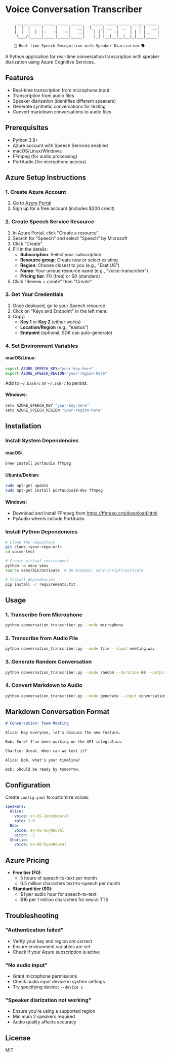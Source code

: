 # Voice Conversation Transcriber

```
     _____ _____ _____ _____ _____    _____ _____ _____ _____ _____ 
    |  |  |     |     |     |   __|  |_   _| __  |  _  |   | |   __|
    |  |  |  |  |-   -|   --|   __|    | | |    -|     | | | |__   |
     \___/|_____|_____|_____|_____|    |_| |__|__|__|__|_|___|_____|
                                                                      
    🎤 Real-time Speech Recognition with Speaker Diarization 🗣️
```

A Python application for real-time conversation transcription with speaker diarization using Azure Cognitive Services.

## Features

- Real-time transcription from microphone input
- Transcription from audio files
- Speaker diarization (identifies different speakers)
- Generate synthetic conversations for testing
- Convert markdown conversations to audio files

## Prerequisites

- Python 3.8+
- Azure account with Speech Services enabled
- macOS/Linux/Windows
- FFmpeg (for audio processing)
- PortAudio (for microphone access)

## Azure Setup Instructions

### 1. Create Azure Account
1. Go to [Azure Portal](https://portal.azure.com)
2. Sign up for a free account (includes $200 credit)

### 2. Create Speech Service Resource
1. In Azure Portal, click "Create a resource"
2. Search for "Speech" and select "Speech" by Microsoft
3. Click "Create"
4. Fill in the details:
   - **Subscription**: Select your subscription
   - **Resource group**: Create new or select existing
   - **Region**: Choose closest to you (e.g., "East US")
   - **Name**: Your unique resource name (e.g., "voice-transcriber")
   - **Pricing tier**: F0 (free) or S0 (standard)
5. Click "Review + create" then "Create"

### 3. Get Your Credentials
1. Once deployed, go to your Speech resource
2. Click on "Keys and Endpoint" in the left menu
3. Copy:
   - **Key 1** or **Key 2** (either works)
   - **Location/Region** (e.g., "eastus")
   - **Endpoint** (optional, SDK can auto-generate)

### 4. Set Environment Variables

#### macOS/Linux:
```bash
export AZURE_SPEECH_KEY="your-key-here"
export AZURE_SPEECH_REGION="your-region-here"
```

Add to `~/.bashrc` or `~/.zshrc` to persist.

#### Windows:
```cmd
setx AZURE_SPEECH_KEY "your-key-here"
setx AZURE_SPEECH_REGION "your-region-here"
```

## Installation

### Install System Dependencies

#### macOS:
```bash
brew install portaudio ffmpeg
```

#### Ubuntu/Debian:
```bash
sudo apt-get update
sudo apt-get install portaudio19-dev ffmpeg
```

#### Windows:
- Download and install FFmpeg from https://ffmpeg.org/download.html
- PyAudio wheels include PortAudio

### Install Python Dependencies

```bash
# Clone the repository
git clone <your-repo-url>
cd voice-test

# Create virtual environment
python -m venv venv
source venv/bin/activate  # On Windows: venv\Scripts\activate

# Install dependencies
pip install -r requirements.txt
```

## Usage

### 1. Transcribe from Microphone
```bash
python conversation_transcriber.py --mode microphone
```

### 2. Transcribe from Audio File
```bash
python conversation_transcriber.py --mode file --input meeting.wav
```

### 3. Generate Random Conversation
```bash
python conversation_transcriber.py --mode random --duration 60 --output test_conversation.md
```

### 4. Convert Markdown to Audio
```bash
python conversation_transcriber.py --mode generate --input conversation.md --output conversation.wav
```

## Markdown Conversation Format

```markdown
# Conversation: Team Meeting

Alice: Hey everyone, let's discuss the new feature.

Bob: Sure! I've been working on the API integration.

Charlie: Great. When can we test it?

Alice: Bob, what's your timeline?

Bob: Should be ready by tomorrow.
```

## Configuration

Create `config.yaml` to customize voices:
```yaml
speakers:
  Alice: 
    voice: en-US-JennyNeural
    rate: 1.0
  Bob:
    voice: en-US-GuyNeural
    pitch: -2
  Charlie:
    voice: en-GB-RyanNeural
```

## Azure Pricing

- **Free tier (F0)**: 
  - 5 hours of speech-to-text per month
  - 0.5 million characters text-to-speech per month
- **Standard tier (S0)**:
  - $1 per audio hour for speech-to-text
  - $16 per 1 million characters for neural TTS

## Troubleshooting

### "Authentication failed"
- Verify your key and region are correct
- Ensure environment variables are set
- Check if your Azure subscription is active

### "No audio input"
- Grant microphone permissions
- Check audio input device in system settings
- Try specifying device: `--device 1`

### "Speaker diarization not working"
- Ensure you're using a supported region
- Minimum 2 speakers required
- Audio quality affects accuracy

## License

MIT